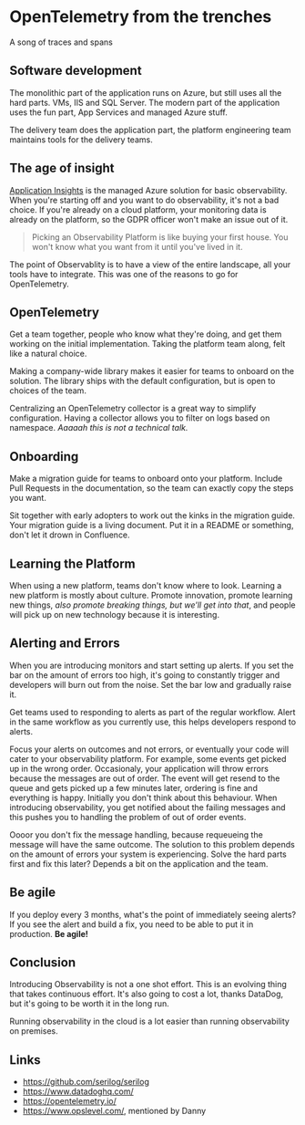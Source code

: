 # OpenTelemetry from the trenches

A song of traces and spans

## Software development

The monolithic part of the application runs on Azure, but still uses all the hard parts. VMs, IIS
and SQL Server. The modern part of the application uses the fun part, App Services and managed Azure stuff.

The delivery team does the application part, the platform engineering team maintains tools for the delivery teams.

## The age of insight

[Application Insights](https://learn.microsoft.com/en-us/azure/azure-monitor/app/app-insights-overview) is the managed Azure
solution for basic observability. When you're starting off and you want to do observability, it's not a bad choice. If
you're already on a cloud platform, your monitoring data is already on the platform, so the GDPR officer won't make an issue
out of it.

> Picking an Observability Platform is like buying your first house. You won't know what you want from it until you've lived in it.

The point of Observablity is to have a view of the entire landscape, all your tools have to integrate. This was one of the reasons
to go for OpenTelemetry.

## OpenTelemetry

Get a team together, people who know what they're doing, and get them working on the initial implementation. Taking the platform
team along, felt like a natural choice.

Making a company-wide library makes it easier for teams to onboard on the solution. The library ships with the default configuration,
but is open to choices of the team.

Centralizing an OpenTelemetry collector is a great way to simplify configuration. Having a collector allows you to filter on logs based on 
namespace. _Aaaaah this is not a technical talk._

## Onboarding

Make a migration guide for teams to onboard onto your platform. Include Pull Requests in the documentation, so the team can exactly copy
the steps you want.

Sit together with early adopters to work out the kinks in the migration guide. Your migration guide is a living document. Put it in a README 
or something, don't let it drown in Confluence.

## Learning the Platform

When using a new platform, teams don't know where to look. Learning a new platform is mostly about culture. Promote innovation, promote
learning new things, _also promote breaking things, but we'll get into that_, and people will pick up on new technology because it is 
interesting.

## Alerting and Errors

When you are introducing monitors and start setting up alerts. If you set the bar on the amount of errors too high, it's going to constantly
trigger and developers will burn out from the noise. Set the bar low and gradually raise it.

Get teams used to responding to alerts as part of the regular workflow. Alert in the same workflow as you currently use, this helps developers
respond to alerts.

Focus your alerts on outcomes and not errors, or eventually your code will cater to your observability platform. For example, some events get picked
up in the wrong order. Occasionaly, your application will throw errors because the messages are out of order. The event will get resend to the 
queue and gets picked up a few minutes later, ordering is fine and everything is happy. Initially you don't think about this behaviour. When introducing
observability, you get notified about the failing messages and this pushes you to handling the problem of out of order events.

Oooor you don't fix the message handling, because requeueing the message will have the same outcome. The solution to this problem depends on the 
amount of errors your system is experiencing. Solve the hard parts first and fix this later? Depends a bit on the application and the team.

## Be agile

If you deploy every 3 months, what's the point of immediately seeing alerts? If you see the alert and build a fix, you need to be able to 
put it in production. **Be agile!**

## Conclusion

Introducing Observability is not a one shot effort. This is an evolving thing that takes continuous effort. It's also going to cost a lot,
thanks DataDog, but it's going to be worth it in the long run.

Running observability in the cloud is a lot easier than running observability on premises. 

## Links

- <https://github.com/serilog/serilog>
- <https://www.datadoghq.com/>
- <https://opentelemetry.io/>
- <https://www.opslevel.com/>, mentioned by Danny
